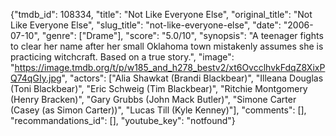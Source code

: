 {"tmdb_id": 108334, "title": "Not Like Everyone Else", "original_title": "Not Like Everyone Else", "slug_title": "not-like-everyone-else", "date": "2006-07-10", "genre": ["Drame"], "score": "5.0/10", "synopsis": "A teenager fights to clear her name after her small Oklahoma town mistakenly assumes she is practicing witchcraft. Based on a true story.", "image": "https://image.tmdb.org/t/p/w185_and_h278_bestv2/xt6OvcclhvkFdqZ8XixPQ74qGIy.jpg", "actors": ["Alia Shawkat (Brandi Blackbear)", "Illeana Douglas (Toni Blackbear)", "Eric Schweig (Tim Blackbear)", "Ritchie Montgomery (Henry Bracken)", "Gary Grubbs (John Mack Butler)", "Simone Carter (Casey (as Simon Carter))", "Lucas Till (Kyle Kenney)"], "comments": [], "recommandations_id": [], "youtube_key": "notfound"}